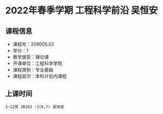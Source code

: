 # 2022年春季学期 工程科学前沿 吴恒安






## 课程信息

- 课程号：209005.02
- 学分：1
- 教学类型：理论课
- 开课单位：工程科学学院
- 课程类别：专业基础
- 课程层次：本科计划内课程

## 上课时间

```
3~12周 3B103 :3(6,7) 吴恒安
```

